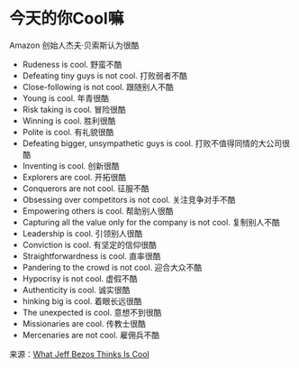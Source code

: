 # 今天的你Cool嘛


Amazon 创始人杰夫·贝索斯认为很酷

<!--more-->

- Rudeness is cool. 野蛮不酷
- Defeating tiny guys is not cool. 打败弱者不酷
- Close-following is not cool. 跟随别人不酷
- Young is cool. 年青很酷
- Risk taking is cool. 冒险很酷
- Winning is cool. 胜利很酷
- Polite is cool. 有礼貌很酷
- Defeating bigger, unsympathetic guys is cool. 打败不值得同情的大公司很酷
- Inventing is cool. 创新很酷
- Explorers are cool. 开拓很酷
- Conquerors are not cool. 征服不酷
- Obsessing over competitors is not cool. 关注竞争对手不酷
- Empowering others is cool. 帮助别人很酷
- Capturing all the value only for the company is not cool. 复制别人不酷
- Leadership is cool. 引领别人很酷
- Conviction is cool. 有坚定的信仰很酷
- Straightforwardness is cool. 直率很酷
- Pandering to the crowd is not cool. 迎合大众不酷
- Hypocrisy is not cool. 虚假不酷
- Authenticity is cool. 诚实很酷
- hinking big is cool. 着眼长远很酷
- The unexpected is cool. 意想不到很酷
- Missionaries are cool. 传教士很酷
- Mercenaries are not cool. 雇佣兵不酷

来源：[What Jeff Bezos Thinks Is Cool](https://schlafme.wordpress.com/2014/03/15/what-jeff-bezos-thinks-is-cool/)

